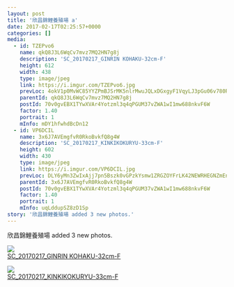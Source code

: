 ```yaml
---
layout: post
title: '欣昌錦鯉養殖場 a' 
date: 2017-02-17T02:25:57+0000 
categories: [] 
media:
  - id: TZEPvo6
    name: qkQ8J3L6WqCv7mvz7MQ2HN7g8j
    description: 'SC_20170217_GINRIN KOHAKU-32cm-F'   
    height: 612
    width: 438
    type: image/jpeg
    link: https://i.imgur.com/TZEPvo6.jpg
    prevLoc: 4okV1p0MvWC85YYZPmBJSrMK5nlrMwuJQLxDGxgyF1VqyLJ3pGu06v780R0Efy1Ym6vPBruxD63m86PDUR31LQrnD2fpwZpNw8Mvuv2RR0DkgyIKJ7VJyrNxigRqRoE8gjiL922AvYMLtmARp2BNN7SPx03rOAnqCvyMGPmjP8sJAnmXNAPAUVEoAn3NVmFDR2GkxGA8cxKMk9KVoLsXOlZjoq9DCgLO4jYNK2h8vOjlgYqAsgnqpR
    parentId: qkQ8J3L6WqCv7mvz7MQ2HN7g8j
    postId: 70v0gvEBX1TYwXVAr4Yotzml3q4qPGUM37vZWA1wI1mw688nkvF6W
    factor: 1.40
    portrait: 1
    mInfo: mDY1hfwhdBcDn12
  - id: VP6DCIL
    name: 3x6J7AVEmgfvR0RkoBvkfQ8g4W
    description: 'SC_20170217_KINKIKOKURYU-33cm-F'   
    height: 602
    width: 430
    type: image/jpeg
    link: https://i.imgur.com/VP6DCIL.jpg
    prevLoc: DLY6yMn3ZwIxAjj7pn5Bszk0vGPzkYsmw1ZRGZOYFrLK42NEWRHEGNZmEnE3TNg3JprKR6CmVN6M28XBHo12XZnqV7HLojoPByLPf80PP5oLjLHy82oq1YNwHVJnPJAjg2Iypg9XNwAncDl6Pw0VWWSXglNXL5PDfKoJ5m8p0Oh3YgkZBW3LFpRl2RKNoJfAEOD23R7wi3Koq0E0g8TWNJx2RNBEU6yV4XD3NjUEzXJzPOgBfxgk
    parentId: 3x6J7AVEmgfvR0RkoBvkfQ8g4W
    postId: 70v0gvEBX1TYwXVAr4Yotzml3q4qPGUM37vZWA1wI1mw688nkvF6W
    factor: 1.40
    portrait: 1
    mInfo: uqLddupSZ8zD1Sp
story: '欣昌錦鯉養殖場 added 3 new photos.'  
---
```


欣昌錦鯉養殖場 added 3 new photos.


[//]: #media:  
<a href="https://i.imgur.com/TZEPvo6.jpg"><img class="postImage" src="https://i.imgur.com/TZEPvo6h.jpg" />  
SC_20170217_GINRIN KOHAKU-32cm-F  
 </a>    


<a href="https://i.imgur.com/VP6DCIL.jpg"><img class="postImage" src="https://i.imgur.com/VP6DCILh.jpg" />  
SC_20170217_KINKIKOKURYU-33cm-F  
 </a>   
